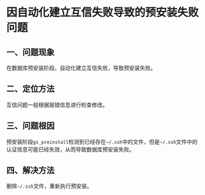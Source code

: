 # 因自动化建立互信失败导致的预安装失败问题

## 一、问题现象

在数据库预安装阶段，自动化建立互信失败，导致预安装失败。

## 二、定位方法

互信问题一般根据报错信息进行检查修改。

## 三、问题根因

预安装阶段`gs_preinstall`检测到已经存在`~/.ssh`中的文件，但是`~/.ssh`文件中的认证信息可能已经失效，从而导致数据库预安装失败。

## 四、解决方法

删除`~/.ssh`文件，重新执行预安装。